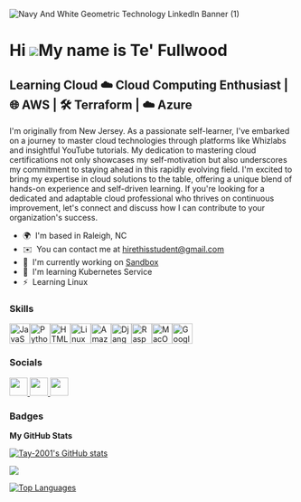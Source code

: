 
![Navy And White Geometric Technology  LinkedIn Banner (1)](https://github.com/Tay-2001/Tay-2001/assets/67866392/3337cbfb-225e-40fe-a1c7-e3634fc91d0d)




Hi ![](https://user-images.githubusercontent.com/18350557/176309783-0785949b-9127-417c-8b55-ab5a4333674e.gif)My name is Te' Fullwood
===================================================================================================================================

Learning Cloud ☁️ Cloud Computing Enthusiast | 🌐 AWS | 🛠️ Terraform | ☁️ Azure
--------------------------------------------------------------------------------

I'm originally from New Jersey. As a passionate self-learner, I've embarked on a journey to master cloud technologies through platforms like Whizlabs and insightful YouTube tutorials. My dedication to mastering cloud certifications not only showcases my self-motivation but also underscores my commitment to staying ahead in this rapidly evolving field. I'm excited to bring my expertise in cloud solutions to the table, offering a unique blend of hands-on experience and self-driven learning. If you're looking for a dedicated and adaptable cloud professional who thrives on continuous improvement, let's connect and discuss how I can contribute to your organization's success.

* 🌍  I'm based in Raleigh, NC
* ✉️  You can contact me at [hirethisstudent@gmail.com](mailto:hirethisstudent@gmail.com)
* 🚀  I'm currently working on [Sandbox](http://cute4head.com)
* 🧠  I'm learning Kubernetes Service
* ⚡  Learning Linux

### Skills


<p align="left">
<a href="https://developer.mozilla.org/en-US/docs/Web/JavaScript" target="_blank" rel="noreferrer"><img src="https://raw.githubusercontent.com/danielcranney/readme-generator/main/public/icons/skills/javascript-colored.svg" width="36" height="36" alt="JavaScript" /></a><a href="https://www.python.org/" target="_blank" rel="noreferrer"><img src="https://raw.githubusercontent.com/danielcranney/readme-generator/main/public/icons/skills/python-colored.svg" width="36" height="36" alt="Python" /></a><a href="https://developer.mozilla.org/en-US/docs/Glossary/HTML5" target="_blank" rel="noreferrer"><img src="https://raw.githubusercontent.com/danielcranney/readme-generator/main/public/icons/skills/html5-colored.svg" width="36" height="36" alt="HTML5" /></a><a href="https://www.linux.org" target="_blank" rel="noreferrer"><img src="https://raw.githubusercontent.com/danielcranney/readme-generator/main/public/icons/skills/linux-colored.svg" width="36" height="36" alt="Linux" /></a><a href="https://aws.amazon.com" target="_blank" rel="noreferrer"><img src="https://raw.githubusercontent.com/danielcranney/readme-generator/main/public/icons/skills/aws-colored.svg" width="36" height="36" alt="Amazon Web Services" /></a><a href="https://www.djangoproject.com/" target="_blank" rel="noreferrer"><img src="https://raw.githubusercontent.com/danielcranney/readme-generator/main/public/icons/skills/django-colored.svg" width="36" height="36" alt="Django" /></a><a href="https://www.raspberrypi.org/" target="_blank" rel="noreferrer"><img src="https://raw.githubusercontent.com/danielcranney/readme-generator/main/public/icons/skills/raspberrypi-colored.svg" width="36" height="36" alt="Raspberry Pi" /></a><a href="https://apple.com" target="_blank" rel="noreferrer"><img src="https://raw.githubusercontent.com/danielcranney/readme-generator/main/public/icons/skills/macos-colored.svg" width="36" height="36" alt="MacOS" /></a><a href="https://cloud.google.com/" target="_blank" rel="noreferrer"><img src="https://raw.githubusercontent.com/danielcranney/readme-generator/main/public/icons/skills/googlecloud-colored.svg" width="36" height="36" alt="Google Cloud" /></a>
</p>


### Socials

<p align="left"> <a href="https://www.github.com/Tay-2001" target="_blank" rel="noreferrer"> <picture> <source media="(prefers-color-scheme: white)" srcset="https://raw.githubusercontent.com/danielcranney/readme-generator/main/public/icons/socials/github-dark.svg" /> <source media="(prefers-color-scheme: light)" srcset="https://raw.githubusercontent.com/danielcranney/readme-generator/main/public/icons/socials/github.svg" /> <img src="https://raw.githubusercontent.com/danielcranney/readme-generator/main/public/icons/socials/github.svg" width="32" height="32" /> </picture> </a> <a href="https://www.linkedin.com/in/tayrosario/" target="_blank" rel="noreferrer"> <picture> <source media="(prefers-color-scheme: dark)" srcset="https://raw.githubusercontent.com/danielcranney/readme-generator/main/public/icons/socials/linkedin-dark.svg" /> <source media="(prefers-color-scheme: light)" srcset="https://raw.githubusercontent.com/danielcranney/readme-generator/main/public/icons/socials/linkedin.svg" /> <img src="https://raw.githubusercontent.com/danielcranney/readme-generator/main/public/icons/socials/linkedin.svg" width="32" height="32" /> </picture> </a> <a href="https://www.youtube.com/@TayJourneyBytes" target="_blank" rel="noreferrer"> <picture> <source media="(prefers-color-scheme: white)" srcset="undefined" /> <source media="(prefers-color-scheme: light)" srcset="https://raw.githubusercontent.com/danielcranney/readme-generator/main/public/icons/socials/youtube.svg" /> <img src="https://raw.githubusercontent.com/danielcranney/readme-generator/main/public/icons/socials/youtube.svg" width="32" height="32" /> </picture> </a></p>

### Badges

<b>My GitHub Stats</b>

<a href="http://www.github.com/Tay-2001"><img src="https://github-readme-stats.vercel.app/api?username=Tay-2001&show_icons=true&hide=&count_private=true&title_color=3382ed&text_color=ec4899&icon_color=a855f7&bg_color=000000&hide_border=true&show_icons=true" alt="Tay-2001's GitHub stats" /></a>

<a href="http://www.github.com/Tay-2001"><img src="https://github-readme-streak-stats.herokuapp.com/?user=Tay-2001&stroke=ec4899&background=000000&ring=3382ed&fire=3382ed&currStreakNum=ec4899&currStreakLabel=3382ed&sideNums=ec4899&sideLabels=ec4899&dates=ec4899&hide_border=true" /></a>

<a href="https://github.com/Tay-2001" align="left"><img src="https://github-readme-stats.vercel.app/api/top-langs/?username=Tay-2001&langs_count=10&title_color=3382ed&text_color=ec4899&icon_color=a855f7&bg_color=000000&hide_border=true&locale=en&custom_title=Top%20%Languages" alt="Top Languages" /></a>
